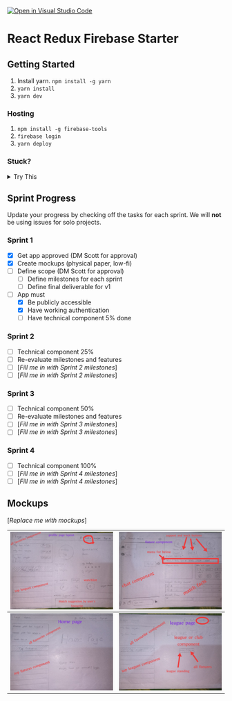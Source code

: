 [![Open in Visual Studio Code](https://classroom.github.com/assets/open-in-vscode-c66648af7eb3fe8bc4f294546bfd86ef473780cde1dea487d3c4ff354943c9ae.svg)](https://classroom.github.com/online_ide?assignment_repo_id=8038199&assignment_repo_type=AssignmentRepo)
# React Redux Firebase Starter

## Getting Started

1. Install yarn. `npm install -g yarn`
2. `yarn install`
3. `yarn dev`

### Hosting

1. `npm install -g firebase-tools`
2. `firebase login`
3. `yarn deploy`

### Stuck?

<details>
<summary>
Try This
</summary>

1. Navigate to: <https://console.firebase.google.com/> (make sure you are using the same account as you used for login)
1. Open your project, and navigate to 'Project Overview > Project settings'
1. Scroll down to 'Your apps' section and click on the web-app symbol (</>)
1. Follow the prompts and in the 2nd step, copy down the `const firebaseConfig` section as you will need it soon
1. Navigate to 'Build > Authentication', click 'Get started', and then follow the prompts to setup 'email/password' and 'Google' providers
1. Navigate to 'Build > Firestore Database', click 'Create database', and select 'Start in test mode'
1. Navigate to 'Build > Storage', click 'Get started', and select 'Start in test mode'
1. In the root folder, **copy** `env.local.example` and rename to `env.local` and open it
1. Enter the `authDomain`, `apiKey`, `projectId`, `storageBucket` into `env.local` to their respective variables
1. `yarn dev`
1. Once you can run locally, run `yarn deploy`

</details>

<!---
*** WHEN YOU ARE UP AND RUNNING, DELETE EVERYTHING ABOVE ME EXCEPT THE VERY TOP LINE. ***
*** RENAME THE TOP LINE WITH YOUR PROJECT NAME. ***
-->

## Sprint Progress

Update your progress by checking off the tasks for each sprint. We will **not** be using issues for solo projects.

### Sprint 1

- [x] Get app approved (DM Scott for approval)
- [x] Create mockups (physical paper, low-fi)
- [ ] Define scope (DM Scott for approval)
  - [ ] Define milestones for each sprint
  - [ ] Define final deliverable for v1
- [ ] App must
  - [x] Be publicly accessible
  - [x] Have working authentication
  - [ ] Have technical component 5% done

### Sprint 2

- [ ] Technical component 25%
- [ ] Re-evaluate milestones and features
- [ ] [*Fill me in with Sprint 2 milestones*]
- [ ] [*Fill me in with Sprint 2 milestones*]

### Sprint 3

- [ ] Technical component 50%
- [ ] Re-evaluate milestones and features
- [ ] [*Fill me in with Sprint 3 milestones*]
- [ ] [*Fill me in with Sprint 3 milestones*]

### Sprint 4

- [ ] Technical component 100%
- [ ] [*Fill me in with Sprint 4 milestones*]
- [ ] [*Fill me in with Sprint 4 milestones*]

## Mockups

[*Replace me with mockups*]

| ![Benjamin Bannekat](public/mockup1-min.jpg) | ![Benjamin Bannekat](public/mockup2-min.jpg) |
|----------------------------------------------------------------------|----------------------------------------------------------------------|
| ![Benjamin Bannekat](public/mockup3-min.jpg) | ![Benjamin Bannekat](public/mockup4-min.jpg) |
